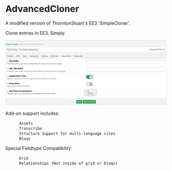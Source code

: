 # AdvancedCloner
A modified version of ThorntonStuart's EE3 'SimpleCloner'.

Clone entries in EE3. Simply.

![ScreenShot of Advanced Cloner](/screenshot.png?raw=true "Optional Title")

Add-on support includes:

          Assets
          Transcribe
          Structure Support for multi-language sites
          Bloqs
Special Fieldtype Compatibility:

          Grid
          Relationships (Not inside of grid or bloqs)
